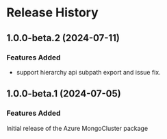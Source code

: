 # Release History

## 1.0.0-beta.2 (2024-07-11)

### Features Added

- support hierarchy api subpath export and issue fix.

## 1.0.0-beta.1 (2024-07-05)

### Features Added

Initial release of the Azure MongoCluster package
